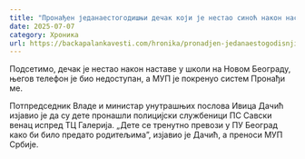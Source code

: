 ```yaml
---
title: "Пронађен једанаестогодишњи дечак који је нестао синоћ након наставе"
date: 2025-07-07
category: Хроника
url: https://backapalankavesti.com/hronika/pronadjen-jedanaestogodisnji-decak-koji-je-nestao-sinoc-nakon-nastave/
---
```


Подсетимо, дечак је нестао након наставе у школи на Новом Београду, његов телефон је био недоступан, а МУП је покренуо систем Пронађи ме.

Потпредседник Владе и министар унутрашњих послова Ивица Дачић изјавио је да су дете пронашли полицијски службеници ПС Савски венац испред ТЦ Галерија. „Дете се тренутно превози у ПУ Београд како би било предато родитељима”, изјавио је Дачић, а преноси МУП Србије.
